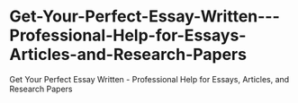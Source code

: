 # Get-Your-Perfect-Essay-Written---Professional-Help-for-Essays-Articles-and-Research-Papers
Get Your Perfect Essay Written - Professional Help for Essays, Articles, and Research Papers
